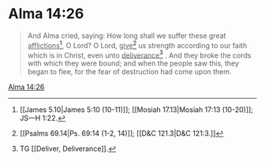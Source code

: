 # Alma 14:26

> And Alma cried, saying: How long shall we suffer these great <u>afflictions</u>[^a], O Lord? O Lord, <u>give</u>[^b] us strength according to our faith which is in Christ, even unto <u>deliverance</u>[^c] . And they broke the cords with which they were bound; and when the people saw this, they began to flee, for the fear of destruction had come upon them.

[Alma 14:26](https://www.churchofjesuschrist.org/study/scriptures/bofm/alma/14?lang=eng&id=p26#p26)


[^a]: [[James 5.10|James 5:10 (10-11)]]; [[Mosiah 17.13|Mosiah 17:13 (10-20)]]; JS—H 1:22.
[^b]: [[Psalms 69.14|Ps. 69:14 (1-2, 14)]]; [[D&C 121.3|D&C 121:3.]]
[^c]: TG [[Deliver, Deliverance]].
